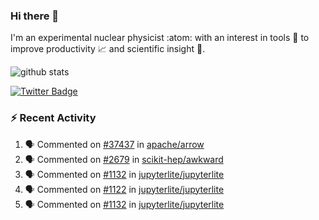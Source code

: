 ### Hi there 👋 

I'm an experimental nuclear physicist :atom: with an interest in tools :wrench: to improve productivity :chart_with_upwards_trend: and scientific insight :telescope:.

![github stats](https://github-readme-stats.vercel.app/api?username=agoose77&show_icons=true&hide_rank=true&hide_title=true&bg_color=30,e76445,904e95&text_color=efe3ec&icon_color=efe3ec)
<!--
**agoose77/agoose77** is a ✨ _special_ ✨ repository because its `README.md` (this file) appears on your GitHub profile.

Here are some ideas to get you started:

- 🔭 I’m currently working on ...
- 🌱 I’m currently learning ...
- 👯 I’m looking to collaborate on ...
- 🤔 I’m looking for help with ...
- 💬 Ask me about ...
- 📫 How to reach me: ...
- 😄 Pronouns: ...
- ⚡ Fun fact: ...
-->

[![Twitter Badge](https://img.shields.io/twitter/follow/agoose77?style=flat-square&logo=Twitter&logoColor=white&color=cornflowerblue)](https://twitter.com/agoose77)

### :zap: Recent Activity

<!--START_SECTION:activity-->
1. 🗣 Commented on [#37437](https://github.com/apache/arrow/issues/37437#issuecomment-1699088345) in [apache/arrow](https://github.com/apache/arrow)
2. 🗣 Commented on [#2679](https://github.com/scikit-hep/awkward/pull/2679#issuecomment-1698958479) in [scikit-hep/awkward](https://github.com/scikit-hep/awkward)
3. 🗣 Commented on [#1132](https://github.com/jupyterlite/jupyterlite/pull/1132#issuecomment-1698687536) in [jupyterlite/jupyterlite](https://github.com/jupyterlite/jupyterlite)
4. 🗣 Commented on [#1122](https://github.com/jupyterlite/jupyterlite/issues/1122#issuecomment-1698686071) in [jupyterlite/jupyterlite](https://github.com/jupyterlite/jupyterlite)
5. 🗣 Commented on [#1132](https://github.com/jupyterlite/jupyterlite/pull/1132#issuecomment-1698098029) in [jupyterlite/jupyterlite](https://github.com/jupyterlite/jupyterlite)
<!--END_SECTION:activity-->
